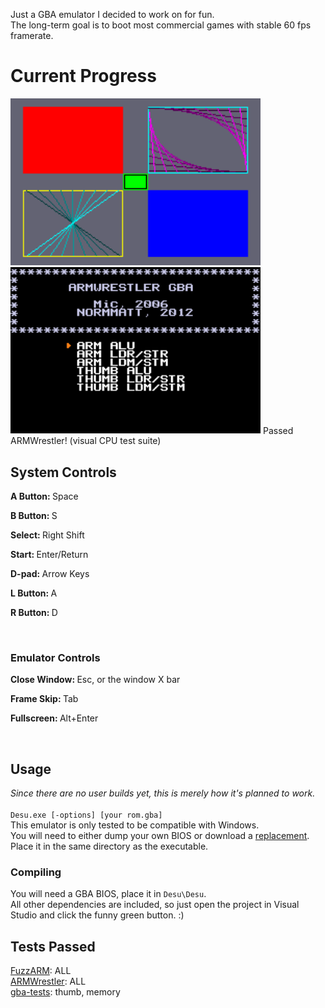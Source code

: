 Just a GBA emulator I decided to work on for fun.<br>
The long-term goal is to boot most commercial games with stable 60 fps framerate.<br>
<h1>Current Progress</h1>
<img src="/Desu/non-code/mode 3 tonc demo.png" width="400">
<img src="/Desu/non-code/armwrestler pass.gif" width="400">
Passed ARMWrestler! (visual CPU test suite)<br>
<h2>System Controls</h2>
<p><b>A Button: </b>Space</p>
<p><b>B Button: </b>S</p>
<p><b>Select: </b>Right Shift</p>
<p><b>Start: </b>Enter/Return</p>
<p><b>D-pad: </b>Arrow Keys</p>
<p><b>L Button: </b>A</p>
<p><b>R Button: </b>D</p><br>
<h3>Emulator Controls</h3>
<p><b>Close Window: </b>Esc, or the window X bar</p>
<p><b>Frame Skip: </b>Tab</p>
<p><b>Fullscreen: </b>Alt+Enter</p><br>
<h2>Usage</h2>
<i>Since there are no user builds yet, this is merely how it's planned to work.</i><br><br>
<code>Desu.exe [-options] [your rom.gba]</code><br>
This emulator is only tested to be compatible with Windows.<br>
You will need to either dump your own BIOS or download a <a href="https://github.com/Nebuleon/ReGBA/blob/master/bios/gba_bios.bin">replacement</a>.<br>
Place it in the same directory as the executable.<br>
<h3>Compiling</h3>
You will need a GBA BIOS, place it in <code>Desu\Desu</code>.<br>
All other dependencies are included, so just open the project in Visual Studio and click the funny green button.  :)<br>
<h2>Tests Passed</h2>
<a href="https://github.com/DenSinH/FuzzARM">FuzzARM</a>: ALL<br>
<a href="https://github.com/destoer/armwrestler-gba-fixed">ARMWrestler</a>: ALL<br>
<a href="https://github.com/jsmolka/gba-tests">gba-tests</a>: thumb, memory<br>
